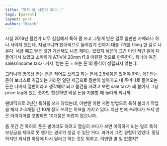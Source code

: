 ```yaml
---
title: "특허 쓸 시즌이 왔다.."
tags: [patent]
layout: post
author: "Keith"
---
```


사실 2019년 쯤엔가 너무 심심해서 특허 좀 쓰고 그렇게 받은 걸로 쓸만한 카메라나 하나 사야지 했는데, 지금보니까 팬대믹으로 들어앉기 전까지 대충 7개를 filing 한 걸로 나온다. 세금 떼고 받은 것만 계산해도 나름 재미는 있었지 싶은데 그간 이런 저런 일에 다 들어가서 쓰였고 소박하게 A7IV에 20mm f1.8 마련한 것으로 만족한다. 워낙에 여긴 sales/income tax가 커서 '받는 돈 = 쓰는 돈'의 등식이 성립되지 않는다.

그러니까 명목상 받는 돈은 적어도 쓰려고 하는 돈에 2.5배쯤은 있어야 한다. 왜? 받는 돈이 보너스로 취급되는 거라면 일단 세금으로 절반이 날아가고 내 주머니로 들어오는 돈은 나머지 절반이라고 생각해야 되고 물건을 사려고 보면 sale tax가 꽤 붙어서 그냥 price tag에 있는 숫자만 합산하면 막상 돈을 지불할 때 놀라게 되니까.

팬대믹으로 2년간 특허를 쓰지 않았는데, 이번엔 이런 저런 방법으로 특허 불리기 작업을 해서 2-3개월 간 10개 정도 쓰려는 목표를 가지고 있다. 지난 번에 쓰려다가 쓰지 않은 아이디어를 포함하면 10개쯤은 어렵지 않으니까. 

좀 웃긴 건 특허로 푼돈 벌이라도 하려고 열심히 쓰다가 보면 이직하게 되는 일로 특허 보상금을 제대로 못 챙기는 경우가 생길 수 있단 거다. 과거에 그런 경험이 있었다. 황당하지만 퇴사한 마당에 다시 달라고 하는 것도 뭐하고. 이번엔 별 일 없겠지?